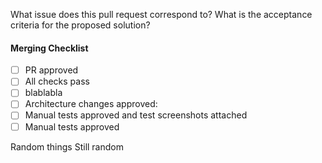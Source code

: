 What issue does this pull request correspond to?
What is the acceptance criteria for the proposed solution?

#### Merging Checklist

- [ ] PR approved
- [ ] All checks pass
- [ ] blablabla
- [ ] Architecture changes approved:
- [ ] Manual tests approved and test screenshots attached
- [ ] Manual tests approved

Random things
Still random
